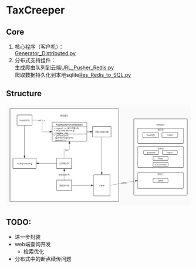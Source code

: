 # TaxCreeper
## Core
1. 核心程序（客户机）：  
[Generator_Distributed.py](https://github.com/FloatingCat/TaxCreeper/blob/main/Generator_Distributed.py)
2. 分布式支持组件：  
生成爬虫队列到云端[URL_Pusher_Redis.py](https://github.com/FloatingCat/TaxCreeper/blob/main/URL_Pusher_Redis.py)  
爬取数据持久化到本地sqlite[Res_Redis_to_SQL.py](https://github.com/FloatingCat/TaxCreeper/blob/main/Res_Redis_to_SQL.py)  
## Structure
![Structure](https://raw.githubusercontent.com/FloatingCat/TaxCreeper/main/Structure.jpg)
## TODO:
- 进一步封装
- web端查询开发
    - 检索优化
- 分布式中的断点续传问题

